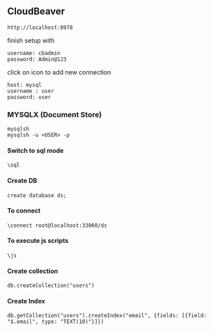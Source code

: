 ## CloudBeaver

    http://localhost:8978
finish setup with

    username: cbadmin
    password: Admin@123

click on icon to add new connection

    host: mysql
    username : user
    password: user

### MYSQLX (Document Store)

    mysqlsh
    mysqlsh -u <USER> -p

#### Switch to sql mode

    \sql
#### Create DB

    create database ds;
#### To connect

    \connect root@localhost:33060/ds

#### To execute js scripts

    \js
#### Create collection

    db.createCollection("users")

#### Create Index

    db.getCollection("users").createIndex("email", {fields: [{field: "$.email", type: "TEXT(10)"}]})
